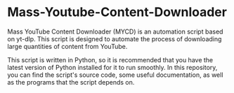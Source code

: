 # Mass-Youtube-Content-Downloader
Mass YouTube Content Downloader (MYCD) is an automation script based on yt-dlp. This script is designed to automate the process of downloading large quantities of content from YouTube.

This script is written in Python, so it is recommended that you have the latest version of Python installed for it to run smoothly.
In this repository, you can find the script's source code, some useful documentation, as well as the programs that the script depends on.
